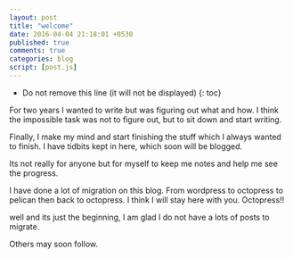 ```yaml
---
layout: post
title: "welcome"
date: 2016-04-04 21:18:01 +0530
published: true
comments: true
categories: blog
script: [post.js]
---
```


* Do not remove this line (it will not be displayed)
{: toc} 

For two years I wanted to write but was figuring out what and how. I think the impossible task was not to figure out, but to sit down and start writing.


Finally, I make my mind and start finishing the stuff which I always wanted to finish. I have tidbits kept in here, which soon will be blogged.


Its not really for anyone but for myself to keep me notes and help me see the progress.

I have done a lot of migration on this blog. From wordpress to octopress to pelican then back to octopress. I think I will stay here with you. Octopress!!

well and its just the beginning, I am glad I do not have a lots of posts to migrate.

Others may soon follow.
